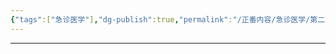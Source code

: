 ```yaml
---
{"tags":["急诊医学"],"dg-publish":true,"permalink":"/正番内容/急诊医学/第二章 急性发热/","dgPassFrontmatter":true}
---
```


---

